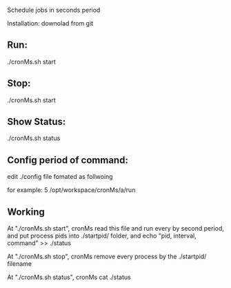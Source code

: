 Schedule jobs in seconds period

Installation:
 downolad from git

Run:
----
./cronMs.sh start 

Stop:
-----
./cronMs.sh start 

Show Status:
------------
./cronMs.sh status


Config period of command:
-------------------------
edit ./config file fomated as follwoing
<interval> <command>

for example:
5 /opt/workspace/cronMs/a/run


Working
-------
At "./cronMs.sh start", cronMs read this file and run every <command> by <interval> second period,
and put process pids into ./startpid/ folder,
and echo "pid, interval, command" >> ./status

At "./cronMs.sh stop", cronMs remove every process by the ./startpid/ filename

At "./cronMs.sh status", cronMs cat ./status

